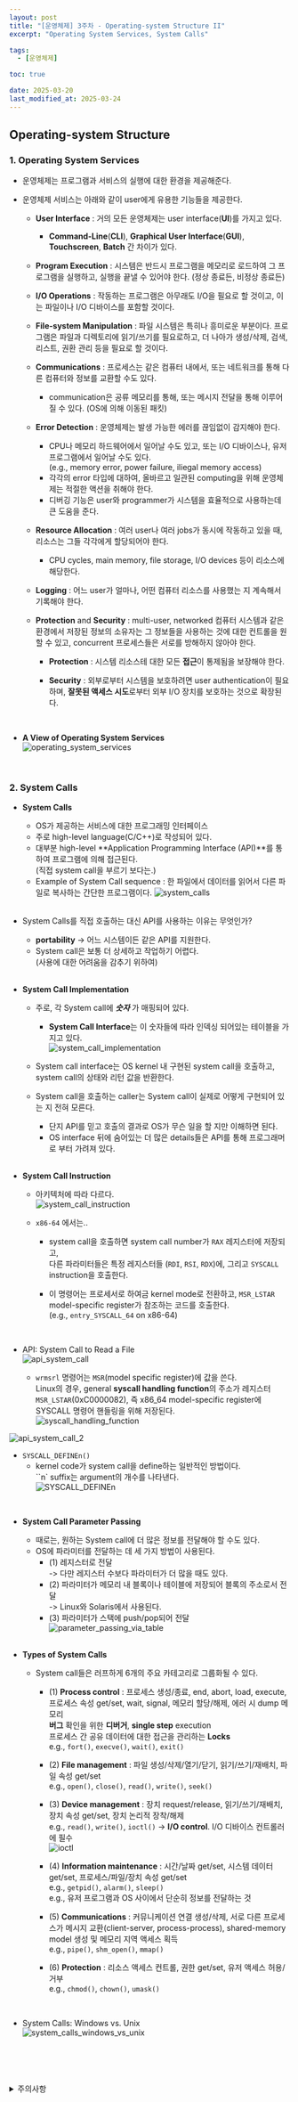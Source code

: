 ```yaml
---
layout: post
title: "[운영체제] 3주차 - Operating-system Structure II"
excerpt: "Operating System Services, System Calls"

tags:
  - [운영체제]

toc: true

date: 2025-03-20
last_modified_at: 2025-03-24
---
```

## Operating-system Structure
### 1. Operating System Services  
- 운영체제는 프로그램과 서비스의 실행에 대한 환경을 제공해준다.  

- 운영체제 서비스는 아래와 같이 user에게 유용한 기능들을 제공한다.  
  - **User Interface** : 거의 모든 운영체제는 user interface(**UI**)를 가지고 있다.  
    - **Command-Line**(**CLI**), **Graphical User Interface**(**GUI**), **Touchscreen**, **Batch** 간 차이가 있다.  

  - **Program Execution** : 시스템은 반드시 프로그램을 메모리로 로드하여 그 프로그램을 실행하고, 실행을 끝낼 수 있어야 한다. (정상 종료든, 비정상 종료든)  

  - **I/O Operations** : 작동하는 프로그램은 아무래도 I/O을 필요로 할 것이고, 이는 파일이나 I/O 디바이스를 포함할 것이다.  

  - **File-system Manipulation** : 파일 시스템은 특히나 흥미로운 부분이다. 프로그램은 파일과 디렉토리에 읽기/쓰기를 필요로하고, 더 나아가 생성/삭제, 검색, 리스트, 권환 관리 등을 필요로 할 것이다.  

  - **Communications** : 프로세스는 같은 컴퓨터 내에서, 또는 네트워크를 통해 다른 컴퓨터와 정보를 교환할 수도 있다.  
    - communication은 공류 메모리를 통해, 또는 메시지 전달을 통해 이루어질 수 있다. (OS에 의해 이동된 패킷)  

  - **Error Detection** : 운영체제는 발생 가능한 에러를 끊임없이 감지해야 한다.  
    - CPU나 메모리 하드웨어에서 일어날 수도 있고, 또는 I/O 디바이스나, 유저 프로그램에서 일어날 수도 있다.  
    (e.g., memory error, power failure, iliegal memory access)  
    - 각각의 error 타입에 대하여, 올바르고 일관된 computing을 위해 운영체제는 적절한 액션을 취해야 한다.  
    - 디버깅 기능은 user와 programmer가 시스템을 효율적으로 사용하는데 큰 도움을 준다.  

  - **Resource Allocation** : 여러 user나 여러 jobs가 동시에 작동하고 있을 때, 리소스는 그들 각각에게 할당되어야 한다.  
    - CPU cycles, main memory, file storage, I/O devices 등이 리소스에 해당한다.  

  - **Logging** : 어느 user가 얼마나, 어떤 컴퓨터 리소스를 사용했는 지 계속해서 기록해야 한다.    

  - **Protection** and **Security** : multi-user, networked 컴퓨터 시스템과 같은 환경에서 저장된 정보의 소유자는 그 정보들을 사용하는 것에 대한 컨트롤을 원할 수 있고, concurrent 프로세스들은 서로를 방해하지 않아야 한다.  

    - **Protection** : 시스템 리소스테 대한 모든 **접근**이 통제됨을 보장해야 한다.  

    - **Security** : 외부로부터 시스템을 보호하려면 user authentication이 필요하며, **잘못된 액세스 시도**로부터 외부 I/O 장치를 보호하는 것으로 확장된다.  

  <br>

- **A View of Operating System Services**  
![operating_system_services][def]  

  <br>

### 2. System Calls
- **System Calls**
  - OS가 제공하는 서비스에 대한 프로그래밍 인터페이스  
  - 주로 high-level language(C/C++)로 작성되어 있다.
  - 대부분 high-level **Application Programming Interface (API)**를 통하여 프로그램에 의해 접근된다.  
  (직접 system call을 부르기 보다는.)  
  - Example of System Call sequence : 한 파일에서 데이터를 읽어서 다른 파일로 복사하는 간단한 프로그램이다.
  ![system_calls][def2]  

  <br>

- System Calls를 직접 호출하는 대신 API를 사용하는 이유는 무엇인가?  
  - **portability** -> 어느 시스템이든 같은 API를 지원한다.  
  - System call은 보통 더 상세하고 작업하기 어렵다.  
  (사용에 대한 어려움을 감추기 위하여)  

  <br>

- **System Call Implementation**  
  - 주로, 각 System call에 ***숫자*** 가 매핑되어 있다.  
    - **System Call Interface**는 이 숫자들에 따라 인덱싱 되어있는 테이블을 가지고 있다.  
  ![system_call_implementation][def3]  

  - System call interface는 OS kernel 내 구현된 system call을 호출하고, system call의 상태와 리턴 값을 반환한다.  

  - System call을 호출하는 caller는 System call이 실제로 어떻게 구현되어 있는 지 전혀 모른다.  
    - 단지 API를 믿고 호출의 결과로 OS가 무슨 일을 할 지만 이해하면 된다.
    - OS interface 뒤에 숨어있는 더 많은 details들은 API를 통해 프로그래머로 부터 가려져 있다.  

    <br>

- **System Call Instruction**  
  - 아키텍처에 따라 다르다.  
  ![system_call_instruction][def4]  

  - `x86-64` 에서는..
    - system call을 호출하면 system call number가 `RAX` 레지스터에 저장되고,  
    다른 파라미터들은 특정 레지스터들 (`RDI`, `RSI`, `RDX`)에, 그리고 `SYSCALL` instruction을 호출한다.  

    - 이 명령어는 프로세서로 하여금 kernel mode로 전환하고, `MSR_LSTAR` model-specific register가 참조하는 코드를 호출한다.  
    (e.g., `entry_SYSCALL_64` on x86-64)  

    <br>

- API: System Call to Read a File  
![api_system_call][def5]  
  - `wrmsrl` 명령어는 `MSR`(model specific register)에 값을 쓴다.  
  Linux의 경우, general **syscall handling function**의 주소가 레지스터 `MSR_LSTAR`(0xC0000082), 즉 x86_64 model-specific register에 SYSCALL 명령어 핸들링을 위해 저장된다.  
  ![syscall_handling_function][def6]  

![api_system_call_2][def7]  
  - `SYSCALL_DEFINEn()`
    - kernel code가 system call을 define하는 일반적인 방법이다.  
    ``n` suffix는 argument의 개수를 나타낸다.  
    ![SYSCALL_DEFINEn][def8]

  <br>  

- **System Call Parameter Passing**
  - 때로는, 원하는 System call에 더 많은 정보를 전달해야 할 수도 있다.  
  - OS에 파라미터를 전달하는 데 세 가지 방법이 사용된다.  
    - (1) 레지스터로 전달  
    -> 다만 레지스터 수보다 파라미터가 더 많을 때도 있다.  
    - (2) 파라미터가 메모리 내 블록이나 테이블에 저장되어 블록의 주소로서 전달  
    -> Linux와 Solaris에서 사용된다.  
    - (3) 파라미터가 스택에 push/pop되어 전달    
  ![parameter_passing_via_table][def9]  

  <br>

- **Types of System Calls**
  - System call들은 러프하게 6개의 주요 카테고리로 그룹화될 수 있다.  
    - (1) **Process control** : 프로세스 생성/종료, end, abort, load, execute, 프로세스 속성 get/set, wait, signal, 메모리 할당/해제, 에러 시 dump 메모리  
    **버그** 확인을 위한 **디버거**, **single step** execution  
    프로세스 간 공유 데이터에 대한 접근을 관리하는 **Locks**  
    e.g., `fort()`, `execve()`, `wait()`, `exit()`  

    - (2) **File management** : 파일 생성/삭제/열기/닫기, 읽기/쓰기/재배치, 파일 속성 get/set  
    e.g., `open()`, `close()`, `read()`, `write()`, `seek()`  

    - (3) **Device management** : 장치 request/release, 읽기/쓰기/재배치, 장치 속성 get/set, 장치 논리적 장착/해제  
    e.g., `read()`, `write()`, `ioctl()` -> **I/O control**. I/O 디바이스 컨트롤러에 필수  
    ![ioctl][def10]  

    - (4) **Information maintenance** : 시간/날짜 get/set, 시스템 데이터 get/set, 프로세스/파일/장치 속성 get/set  
    e.g., `getpid()`, `alarm()`, `sleep()`  
    e.g., 유저 프로그램과 OS 사이에서 단순히 정보를 전달하는 것  

    - (5) **Communications** : 커뮤니케이션 연결 생성/삭제, 서로 다른 프로세스가 메시지 교환(client-server, process-process), shared-memory model 생성 및 메모리 지역 액세스 획득  
    e.g., `pipe()`, `shm_open()`, `mmap()`    

    - (6) **Protection** : 리소스 액세스 컨트롤, 권한 get/set, 유저 액세스 허용/거부  
    e.g., `chmod()`, `chown()`, `umask()`  

    <br>

- System Calls: Windows vs. Unix  
![system_calls_windows_vs_unix][def11]  

<br>
<br>
<br>
<br>
<details>
<summary>주의사항</summary>
<div markdown="1">  

이 포스팅은 강원대학교 송원준 교수님의 운영체제 수업을 들으며 내용을 정리 한 것입니다.  
수업 내용에 대한 저작권은 교수님께 있으니,  
다른 곳으로의 무분별한 내용 복사를 자제해 주세요.  

</div>
</details>

[def]: https://i.imgur.com/n9Tfvut.png
[def2]: https://i.imgur.com/sHWGcFg.png
[def3]: https://i.imgur.com/qU4VUGk.png
[def4]: https://i.imgur.com/VcrUPx9.png
[def5]: https://i.imgur.com/YeSjZYn.png
[def6]: https://i.imgur.com/tf9zVmO.png
[def7]: https://i.imgur.com/vKlLcFD.png
[def8]: https://i.imgur.com/ae6URNN.png
[def9]: https://i.imgur.com/QFigEIe.png
[def10]: https://i.imgur.com/ZHSqGt5.png
[def11]: https://i.imgur.com/ehRon1F.png